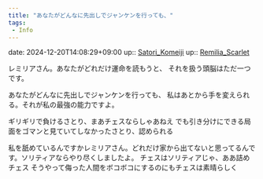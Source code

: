```yaml
---
title: "あなたがどんなに先出しでジャンケンを行っても、"
tags:
 - Info
---
```


date: 2024-12-20T14:08:29+09:00
up:: [Satori_Komeiji](Bar/Novel/Touhou_Project/Satori_Komeiji.md)
up:: [Remilia_Scarlet](Remilia_Scarlet)

レミリアさん。あなたがどれだけ運命を読もうと、
それを扱う頭脳はただ一つです。

あなたがどんなに先出しでジャンケンを行っても、
私はあとから手を変えられる。それが私の最強の能力ですよ。

ギリギリで負けるさとり、まあチェスならしゃあねえ
でも引き分けにできる局面をゴマンと見ていてしなかったさとり、認められる

私を舐めているんですかレミリアさん。どれだけ家から出てないと思ってるんです。ソリティアならやり尽くしましたよ。
チェスはソリティアじゃ、ああ詰めチェス
そうやって侮った人間をボコボコにするのにもチェスは素晴らしく